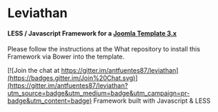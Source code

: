 <h1>
Leviathan
</h1>
<h4>
LESS / Javascript Framework for a <a href="https://github.com/decayedcross/what">Joomla Template 3.x</a>
</h4>
<p>
Please follow the instructions at the What repository to install this Framework via Bower into the template.
</p>

[![Join the chat at https://gitter.im/antfuentes87/leviathan](https://badges.gitter.im/Join%20Chat.svg)](https://gitter.im/antfuentes87/leviathan?utm_source=badge&utm_medium=badge&utm_campaign=pr-badge&utm_content=badge)
Framework built with Javascript &amp; LESS
